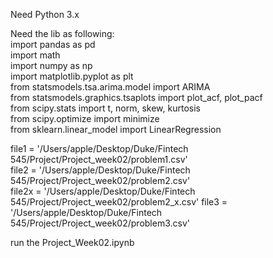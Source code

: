 Need Python 3.x

Need the lib as following:  
import pandas as pd  
import math  
import numpy as np  
import matplotlib.pyplot as plt  
from statsmodels.tsa.arima.model import ARIMA  
from statsmodels.graphics.tsaplots import plot_acf, plot_pacf  
from scipy.stats import t, norm, skew, kurtosis  
from scipy.optimize import minimize  
from sklearn.linear_model import LinearRegression

file1 = '/Users/apple/Desktop/Duke/Fintech 545/Project/Project_week02/problem1.csv'  
file2 = '/Users/apple/Desktop/Duke/Fintech 545/Project/Project_week02/problem2.csv'  
file2x = '/Users/apple/Desktop/Duke/Fintech 545/Project/Project_week02/problem2_x.csv'
file3 = '/Users/apple/Desktop/Duke/Fintech 545/Project/Project_week02/problem3.csv'

run the Project_Week02.ipynb
